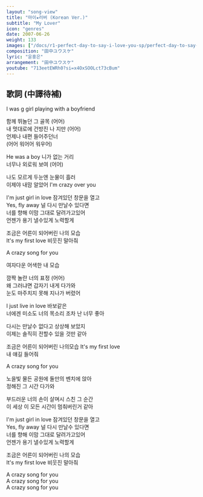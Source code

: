 ```yaml
---
layout: "song-view"
title: "마이★러버 (Korean Ver.)"
subtitle: "My Lover"
icon: "genres"
date: 2007-06-26
weight: 133
images: ["/docs/r1-perfect-day-to-say-i-love-you-sp/perfect-day-to-say-i-love-you-sp.jpg"]
composition: "田中ユウスケ"
lyric: "윤홍은"
arrangement: "田中ユウスケ"
youtube: "713eetEWRh0?si=x4OxSOOLct73cBum"
---
```


## 歌詞 (中譯待補)

I was g girl playing with a boyfriend  

함께 뛰놀던 그 골목 (어어)  
내 멋대로에 건방진 나 지만 (어어)  
언제나 내편 들어주던너  
(어어 워어어 워우어)  

He was a boy 니가 없는 거리  
너무나 외로워 보여 (어어)  

나도 모르게 두눈엔 눈물이 흘러  
이제야 내맘 알았어 I'm crazy over you  

I'm just girl in love 잠겨있던 창문을 열고  
Yes, fly away 널 다시 만날수 있다면  
너를 향해 이맘 그대로 달려가고있어  
언젠가 용기 낼수있게 노력할게  

조금은 어른이 되어버린 나의 모습  
It's my first love 비웃진 말아줘  

A crazy song for you  

여자다운 어색한 내 모습  

깜짝 놀란 너의 표정 (어어)  
왜 그러냐면 갑자기 내게 다가와  
눈도 마주치지 못해 지나가 버렸어  

I just live in love 바보같은  
너에겐 미소도 너의 목소리 조차 난 너무 좋아  

다시는 만날수 없다고 상상해 보았지  
이제는 솔직히 전할수 있을 것만 같아  

조금은 어른이 되어버린 나의모습 It's my first love  
내 얘길 들어줘  

A crazy song for you  

노을빛 물든 공원에 둘만의 벤치에 앉아  
정해진 그 시간 다가와  

부드러운 너의 손이 살며시 스친 그 순간  
이 세상 이 모든 시간이 멈춰버린거 같아  

I'm just girl in love 잠겨있던 창문을 열고  
Yes, fly away 널 다시 만날수 있다면  
너를 향해 이맘 그대로 달려가고있어  
언젠가 용기 낼수있게 노력할게  

조금은 어른이 되어버린 나의 모습  
It's my first love 비웃진 말아줘  

A crazy song for you  
A crazy song for you  
A crazy song for you  
